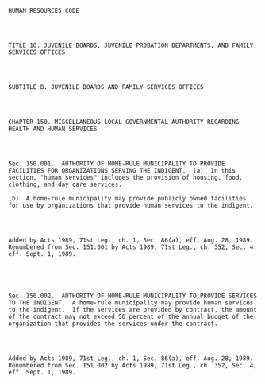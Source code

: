 ﻿
    
    
    	
    					
    
    
    HUMAN RESOURCES CODE
    
      
    
    
    TITLE 10. JUVENILE BOARDS, JUVENILE PROBATION DEPARTMENTS, AND FAMILY SERVICES OFFICES
    
      
    
    
    SUBTITLE B. JUVENILE BOARDS AND FAMILY SERVICES OFFICES
    
      
    
    
    CHAPTER 150. MISCELLANEOUS LOCAL GOVERNMENTAL AUTHORITY REGARDING HEALTH AND HUMAN SERVICES
    
      
    
    
    Sec. 150.001.  AUTHORITY OF HOME-RULE MUNICIPALITY TO PROVIDE FACILITIES FOR ORGANIZATIONS SERVING THE INDIGENT.  (a)  In this section, "human services" includes the provision of housing, food, clothing, and day care services.
    
    (b)  A home-rule municipality may provide publicly owned facilities for use by organizations that provide human services to the indigent.
    
    
    
    
    Added by Acts 1989, 71st Leg., ch. 1, Sec. 86(a), eff. Aug. 28, 1989.  Renumbered from Sec. 151.001 by Acts 1989, 71st Leg., ch. 352, Sec. 4, eff. Sept. 1, 1989.
    
    
    
    
    
    Sec. 150.002.  AUTHORITY OF HOME-RULE MUNICIPALITY TO PROVIDE SERVICES TO THE INDIGENT.  A home-rule municipality may provide human services to the indigent.  If the services are provided by contract, the amount of the contract may not exceed 50 percent of the annual budget of the organization that provides the services under the contract.
    
    
    
    
    Added by Acts 1989, 71st Leg., ch. 1, Sec. 86(a), eff. Aug. 28, 1989.  Renumbered from Sec. 151.002 by Acts 1989, 71st Leg., ch. 352, Sec. 4, eff. Sept. 1, 1989.
    
    
    
    
    				
